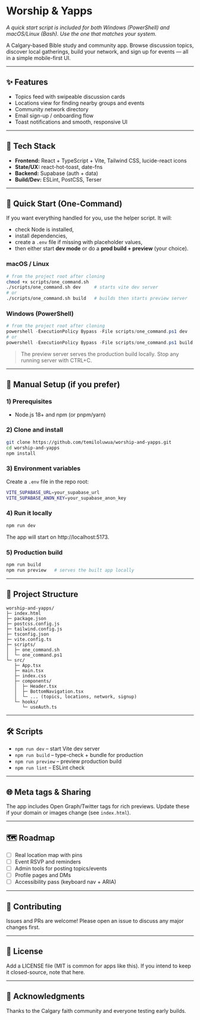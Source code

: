 # Worship & Yapps

_A quick start script is included for both Windows (PowerShell) and macOS/Linux (Bash). Use the one that matches your system._

A Calgary-based Bible study and community app. Browse discussion topics, discover local gatherings, build your network, and sign up for events — all in a simple mobile-first UI.

---

## ✨ Features
- Topics feed with swipeable discussion cards  
- Locations view for finding nearby groups and events  
- Community network directory  
- Email sign-up / onboarding flow  
- Toast notifications and smooth, responsive UI  

---

## 🧰 Tech Stack
- **Frontend:** React + TypeScript + Vite, Tailwind CSS, lucide-react icons  
- **State/UX:** react-hot-toast, date-fns  
- **Backend:** Supabase (auth + data)  
- **Build/Dev:** ESLint, PostCSS, Terser  

---

## 🚀 Quick Start (One-Command)

If you want everything handled for you, use the helper script. It will:
- check Node is installed,
- install dependencies,
- create a `.env` file if missing with placeholder values,
- then either start **dev mode** or do a **prod build + preview** (your choice).

### macOS / Linux
```bash
# from the project root after cloning
chmod +x scripts/one_command.sh
./scripts/one_command.sh dev     # starts vite dev server
# or
./scripts/one_command.sh build   # builds then starts preview server
```

### Windows (PowerShell)
```powershell
# from the project root after cloning
powershell -ExecutionPolicy Bypass -File scripts/one_command.ps1 dev
# or
powershell -ExecutionPolicy Bypass -File scripts/one_command.ps1 build
```

> The preview server serves the production build locally. Stop any running server with CTRL+C.

---

## 🔧 Manual Setup (if you prefer)

### 1) Prerequisites
- Node.js 18+ and npm (or pnpm/yarn)

### 2) Clone and install
```bash
git clone https://github.com/temiloluwua/worship-and-yapps.git
cd worship-and-yapps
npm install
```

### 3) Environment variables
Create a `.env` file in the repo root:
```bash
VITE_SUPABASE_URL=your_supabase_url
VITE_SUPABASE_ANON_KEY=your_supabase_anon_key
```

### 4) Run it locally
```bash
npm run dev
```
The app will start on http://localhost:5173.

### 5) Production build
```bash
npm run build
npm run preview   # serves the built app locally
```

---

## 📁 Project Structure
```
worship-and-yapps/
├─ index.html
├─ package.json
├─ postcss.config.js
├─ tailwind.config.js
├─ tsconfig.json
├─ vite.config.ts
├─ scripts/
│  ├─ one_command.sh
│  └─ one_command.ps1
└─ src/
   ├─ App.tsx
   ├─ main.tsx
   ├─ index.css
   ├─ components/
   │  ├─ Header.tsx
   │  ├─ BottomNavigation.tsx
   │  └─ ... (topics, locations, network, signup)
   └─ hooks/
      └─ useAuth.ts
```

---

## 🛠️ Scripts
- `npm run dev` – start Vite dev server  
- `npm run build` – type-check + bundle for production  
- `npm run preview` – preview production build  
- `npm run lint` – ESLint check  

---

## 🌐 Meta tags & Sharing
The app includes Open Graph/Twitter tags for rich previews. Update these if your domain or images change (see `index.html`).  

---

## 🗺️ Roadmap
- [ ] Real location map with pins  
- [ ] Event RSVP and reminders  
- [ ] Admin tools for posting topics/events  
- [ ] Profile pages and DMs  
- [ ] Accessibility pass (keyboard nav + ARIA)

---

## 🤝 Contributing
Issues and PRs are welcome! Please open an issue to discuss any major changes first.

---

## 📝 License
Add a LICENSE file (MIT is common for apps like this). If you intend to keep it closed-source, note that here.

---

## 🙌 Acknowledgments
Thanks to the Calgary faith community and everyone testing early builds.
